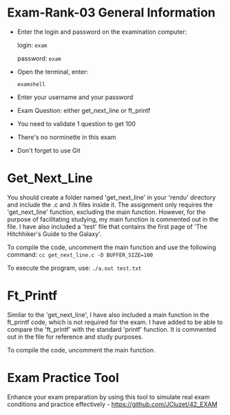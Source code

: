 # Exam-Rank-03 General Information

- Enter the login and password on the examination computer: 
    
    login: `exam`
    
    password: `exam`
    
- Open the terminal, enter:
    
    `examshell`
    
- Enter your username and your password
- Exam Question: either get_next_line or ft_printf
- You need to validate 1 question to get 100
- There's no norminette in this exam
- Don't forget to use Git


#  Get_Next_Line

You should create a folder named 'get_next_line' in your 'rendu' directory and include the .c and .h files inside it. 
The assignment only requires the 'get_next_line' function, excluding the main function. 
However, for the purpose of facilitating studying, my main function is commented out in the file.
I have also included a 'test' file that contains the first page of 'The Hitchhiker's Guide to the Galaxy'.

To compile the code, uncomment the main function and use the following command: `cc get_next_line.c -D BUFFER_SIZE=100`

To execute the program, use: `./a.out test.txt`

#  Ft_Printf

Similar to the 'get_next_line', I have also included a main function in the ft_printf code, which is not required for the exam. 
I have added to be able to compare the 'ft_printf' with the standard 'printf' function. It is commented out in the file for reference
and study purposes.

To compile the code, uncomment the main function.

# Exam Practice Tool

Enhance your exam preparation by using this tool to simulate real exam conditions and practice effectively - https://github.com/JCluzet/42_EXAM
